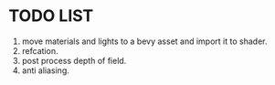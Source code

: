 # TODO LIST
1. move materials and lights to a bevy asset and import it to shader.
2. refcation.
3. post process depth of field.
4. anti aliasing.
